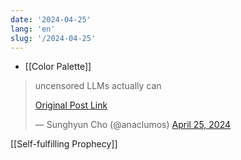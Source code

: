 ```yaml
---
date: '2024-04-25'
lang: 'en'
slug: '/2024-04-25'
---
```


- [[Color Palette]]

<blockquote class="twitter-tweet">

uncensored LLMs actually can

[Original Post Link](https://t.co/zcBvtjTpJC)

&mdash; Sunghyun Cho (@anaclumos) [April 25, 2024](https://twitter.com/anaclumos/status/1783437795983564802?ref_src=twsrc%5Etfw)

</blockquote>

[[Self-fulfilling Prophecy]]
